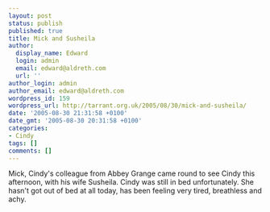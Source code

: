 ```yaml
---
layout: post
status: publish
published: true
title: Mick and Susheila
author:
  display_name: Edward
  login: admin
  email: edward@aldreth.com
  url: ''
author_login: admin
author_email: edward@aldreth.com
wordpress_id: 159
wordpress_url: http://tarrant.org.uk/2005/08/30/mick-and-susheila/
date: '2005-08-30 21:31:58 +0100'
date_gmt: '2005-08-30 20:31:58 +0100'
categories:
- Cindy
tags: []
comments: []
---
```


Mick, Cindy\'s colleague from Abbey Grange came round to see Cindy this
afternoon, with his wife Susheila. Cindy was still in bed unfortunately.
She hasn\'t got out of bed at all today, has been feeling very tired,
breathless and achy.

